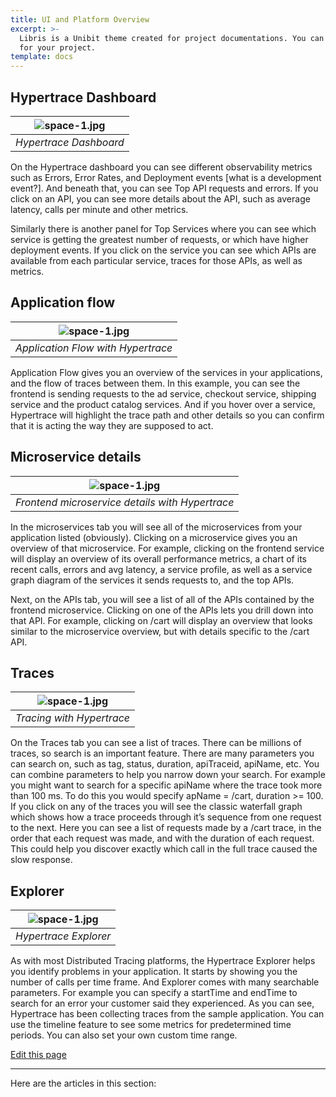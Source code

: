 ```yaml
---
title: UI and Platform Overview
excerpt: >-
  Libris is a Unibit theme created for project documentations. You can use it
  for your project.
template: docs
---
```

## Hypertrace Dashboard

| ![space-1.jpg](https://s3.amazonaws.com/fininity.tech/DT/Hypertrace.png) | 
|:--:| 
| *Hypertrace Dashboard* |

On the Hypertrace dashboard you can see different observability metrics such as Errors, Error Rates, and Deployment events [what is a development event?]. And beneath that, you can see Top API requests and errors. If you click on an API, you can see more details about the API, such as average latency, calls per minute and other metrics.

Similarly there is another panel for Top Services where you can see which service is getting the greatest number of requests, or which have higher deployment events. If you click on the service you can see which APIs are available from each particular service, traces for those APIs, as well as metrics. 


## Application flow 

| ![space-1.jpg](https://s3.amazonaws.com/fininity.tech/DT/application+flow.png) | 
|:--:| 
| *Application Flow with Hypertrace* |

Application Flow gives you an overview of the services in your applications, and the flow of traces between them. In this example, you can see the frontend is sending requests to the ad service, checkout service, shipping service and the product catalog services. And if you hover over a service, Hypertrace will highlight the trace path and other details so you can confirm that it is acting the way they are supposed to act.

## Microservice details

| ![space-1.jpg](https://s3.amazonaws.com/fininity.tech/DT/frontendms.png) | 
|:--:| 
| *Frontend microservice details with Hypertrace* |

In the microservices tab you will see all of the microservices from your application listed (obviously). Clicking on a microservice gives you an overview of that microservice. For example, clicking on the frontend service will display an overview of its overall performance metrics, a chart of its recent calls, errors and avg latency, a service profile, as well as a service graph diagram of the services it sends requests to, and the top APIs. 

Next, on the APIs tab, you will see a list of all of the APIs contained by the frontend microservice. Clicking on one of the APIs lets you drill down into that API. For example, clicking on /cart will display an overview that looks similar to the microservice overview, but with details specific to the /cart API. 


## Traces

| ![space-1.jpg](https://s3.amazonaws.com/fininity.tech/DT/traces.png) | 
|:--:| 
| *Tracing with Hypertrace* |

On the Traces tab you can see a list of traces. There can be millions of traces, so search is an important feature. There are many parameters you can search on, such as tag, status, duration, apiTraceid, apiName, etc. You can combine parameters to help you narrow down your search. For example you might want to search for a specific apiName where the trace took more than 100 ms. To do this you would specify apName = /cart, duration >= 100.     
If you click on any of the traces you will see the classic waterfall graph which shows how a trace proceeds through it’s sequence from one request to the next. Here you can see a list of requests made by a /cart trace, in the order that each request was made, and with the duration of each request. This could help you discover exactly which call in the full trace caused the slow response. 


## Explorer

| ![space-1.jpg](https://s3.amazonaws.com/fininity.tech/DT/explorer.png) | 
|:--:| 
| *Hypertrace Explorer* |

As with most Distributed Tracing platforms, the Hypertrace Explorer helps you identify problems in your application. It starts by showing you the number of calls per time frame. And Explorer comes with many searchable parameters. For example you can specify a startTime and endTime to search for an error your customer said they experienced. 
As you can see, Hypertrace has been collecting traces from the sample application. You can use the timeline feature to see some metrics for predetermined time periods. You can also set your own custom time range. 

[Edit this page](https://github.com/hypertrace/hypertrace-docs-website/tree/master/src/pages/docs/platform-ui/index.md)
***

Here are the articles in this section:
